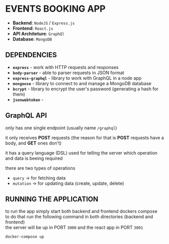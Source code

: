 
# EVENTS BOOKING APP

- **Backend**: `NodeJS` / `Express.js`
- **Frontend**: `React.js`
- **API Architeture**: `GraphQl`
- **Database**: `MongoDB`


## DEPENDENCIES

- **`express`** - work with HTTP requests and responses
- **`body-parser`** - able to parser requests in JSON format
- **`express-graphql`** - library to work with GraphQL in a node app
- **`mongoose`** - library to connect to and manage a MongoDB database
- **`bcrypt`** - library to encrypt the user's password (generating a hash for them)
- **`jsonwebtoken`** - 


## GraphQL API

only has one single endpoint (usually name `/graphql`)

it only receives **POST** requests (the reason for that is **POST** requests have a body, and **GET** ones don't)
 
it has a query language (DSL) used for telling the server which operation and data is beeing required
 
there are two types of operations
- `query` -> for fetching data
- `mutation` -> for updating data (create, update, delete)

 
## RUNNING THE APPLICATION

to run the app simply start both backend and frontend dockers compose</br>
to do that run the following command in both directories (backend and frontend)</br>
the server will be up in PORT `3000` and the react app in PORT `3001`
```sh
docker-compose up
```
